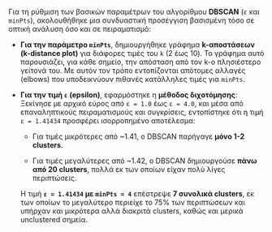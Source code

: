 Για τη ρύθμιση των βασικών παραμέτρων του αλγορίθμου **DBSCAN** (`ε` και `minPts`), ακολουθήθηκε μια συνδυαστική προσέγγιση βασισμένη τόσο σε οπτική ανάλυση όσο και σε πειραματισμό:

- **Για την παράμετρο `minPts`**, δημιουργήθηκε γράφημα **k-αποστάσεων (k-distance plot)** για διάφορες τιμές του `k` (2 έως 10). Το γράφημα αυτό παρουσιάζει, για κάθε σημείο, την απόσταση από τον k-ο πλησιέστερο γείτονά του. Με αυτόν τον τρόπο εντοπίζονται απότομες αλλαγές (elbows) που υποδεικνύουν πιθανές κατάλληλες τιμές για `minPts`.
    
- **Για την τιμή `ε` (epsilon)**, εφαρμόστηκε η **μέθοδος διχοτόμησης**:  
    Ξεκίνησε με αρχικό εύρος από `ε = 1.0` έως `ε = 4.0`, και μέσα από επαναληπτικούς πειραματισμούς και συγκρίσεις, εντοπίστηκε ότι η τιμή `ε = 1.41434` προσφέρει ισορροπημένο αποτέλεσμα:
    
    - Για τιμές μικρότερες από ~1.41, ο DBSCAN παρήγαγε **μόνο 1-2 clusters**.
        
    - Για τιμές μεγαλύτερες από ~1.42, ο DBSCAN δημιουργούσε **πάνω από 20 clusters**, πολλά εκ των οποίων είχαν πολύ λίγες περιπτώσεις.
        
    
    Η τιμή **`ε = 1.41434` με `minPts = 4`** επέστρεψε **7 συνολικά clusters**, εκ των οποίων το μεγαλύτερο περιείχε το 75% των περιπτώσεων και υπήρχαν και μικρότερα αλλά διακριτά clusters, καθώς και μερικά unclustered σημεία.